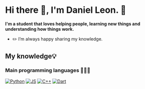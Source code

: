 # Hi there :wave:, I'm Daniel Leon. :vulcan_salute:

**I'm a student that loves helping people, learning new things and understanding how things work.**

- :pencil2: I’m always happy sharing my knowledge.

## My knowledge💡

### Main programming languages 👨🏽‍💻
[![Python](https://img.shields.io/badge/Python-3776AB?style=for-the-badge&logo=python&logoColor=white)](https://www.python.org) [![JS](https://img.shields.io/badge/JavaScript-F7DF1E?style=for-the-badge&logo=javascript&logoColor=black)](https://www.javascript.com) [![C++](https://img.shields.io/badge/C%2B%2B-00599C?style=for-the-badge&logo=c%2B%2B&logoColor=white)](https://www.w3schools.com/CPP/cpp_intro.asp)
[![Dart](https://img.shields.io/badge/Dart-0175C2?style=for-the-badge&logo=dart&logoColor=white)](https://dart.dev)

